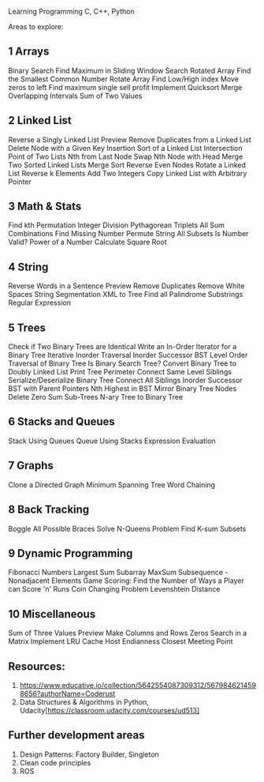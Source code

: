 Learning Programming
C, C++, Python


Areas to explore:

## 1 Arrays
Binary Search
Find Maximum in Sliding Window
Search Rotated Array
Find the Smallest Common Number
Rotate Array
Find Low/High index
Move zeros to left
Find maximum single sell profit
Implement Quicksort
Merge Overlapping Intervals
Sum of Two Values

## 2 Linked List
Reverse a Singly Linked List
Preview
Remove Duplicates from a Linked List
Delete Node with a Given Key
Insertion Sort of a Linked List
Intersection Point of Two Lists
Nth from Last Node
Swap Nth Node with Head
Merge Two Sorted Linked Lists
Merge Sort
Reverse Even Nodes
Rotate a Linked List
Reverse k Elements
Add Two Integers
Copy Linked List with Arbitrary Pointer

## 3 Math & Stats
Find kth Permutation
Integer Division
Pythagorean Triplets
All Sum Combinations
Find Missing Number
Permute String
All Subsets
Is Number Valid?
Power of a Number
Calculate Square Root

## 4 String
Reverse Words in a Sentence
Preview
Remove Duplicates
Remove White Spaces
String Segmentation
XML to Tree
Find all Palindrome Substrings
Regular Expression

## 5 Trees
Check if Two Binary Trees are Identical
Write an In-Order Iterator for a Binary Tree
Iterative Inorder Traversal
Inorder Successor BST
Level Order Traversal of Binary Tree
Is Binary Search Tree?
Convert Binary Tree to Doubly Linked List
Print Tree Perimeter
Connect Same Level Siblings
Serialize/Deserialize Binary Tree
Connect All Siblings
Inorder Successor BST with Parent Pointers
Nth Highest in BST
Mirror Binary Tree Nodes
Delete Zero Sum Sub-Trees
N-ary Tree to Binary Tree

## 6 Stacks and Queues
Stack Using Queues
Queue Using Stacks
Expression Evaluation

## 7 Graphs
Clone a Directed Graph
Minimum Spanning Tree
Word Chaining

## 8 Back Tracking
Boggle
All Possible Braces
Solve N-Queens Problem
Find K-sum Subsets

## 9 Dynamic Programming
Fibonacci Numbers
Largest Sum Subarray
MaxSum Subsequence - Nonadjacent Elements
Game Scoring: Find the Number of Ways a Player can Score 'n' Runs
Coin Changing Problem
Levenshtein Distance

## 10 Miscellaneous
Sum of Three Values
Preview
Make Columns and Rows Zeros
Search in a Matrix
Implement LRU Cache
Host Endianness
Closest Meeting Point

## Resources:
1) https://www.educative.io/collection/5642554087309312/5679846214598656?authorName=Coderust
2) Data Structures & Algorithms in Python, Udacity[https://classroom.udacity.com/courses/ud513]

## Further development areas
1) Design Patterns: Factory Builder, Singleton
2) Clean code principles
3) ROS

